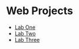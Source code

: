 <h1>Web Projects</h1>

<ul>
    <li><a href="lab1/index.html" target="_blank">Lab One</a></li>
    <li><a href="lab2/index.html" target="_blank">Lab Two</a></li>
    <li><a href="lab3/index.html" target="_blank">Lab Three</a></li>
</ul>